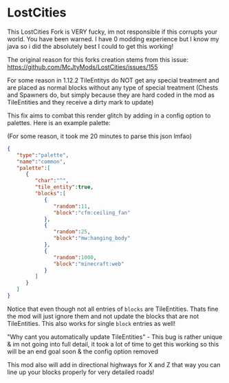 # LostCities

This LostCities Fork is VERY fucky, im not responsible if this corrupts your world. You have been warned. I have 0 modding experience but I know my java so i did the absolutely best I could to get this working!

The original reason for this forks creation stems from this issue: https://github.com/McJtyMods/LostCities/issues/155

For some reason in 1.12.2 TileEntitys do NOT get any special treatment and are placed as normal blocks without any type of special treatment (Chests and Spawners do, but simply because they are hard coded in the mod as TileEntities and they receive a dirty mark to update)

This fix aims to combat this render glitch by adding in a config option to palettes. Here is an example palette:

(For some reason, it took me 20 minutes to parse this json lmfao)
```json
{
   "type":"palette",
   "name":"common",
   "palette":[
      {
         "char":"^",
         "tile_entity":true,
         "blocks":[
            {
               "random":11,
               "block":"cfm:ceiling_fan"
            },
            {
               "random":25,
               "block":"mw:hanging_body"
            },
            {
               "random":1000,
               "block":"minecraft:web"
            }
         ]
      }
   ]
}

```

Notice that even though not all entries of `blocks` are TileEntities. Thats fine the mod will just ignore them and not update the blocks that are not TileEntities. This also works for single `block` entries as well!

"Why cant you automatically update TileEntities" - This bug is rather unique & im not going into full detail, it took a lot of time to get this working so this will be an end goal soon & the config option removed

This mod also will add in directional highways for X and Z that way you can line up your blocks properly for very detailed roads!
